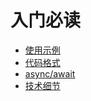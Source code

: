 # 入门必读

* [使用示例](/cloud-function/node-sdk/start/quick-start.md)
* [代码格式](/cloud-function/node-sdk/start/code-format.md)
* [async/await](/cloud-function/node-sdk/start/async-await.md)
* [技术细节](/cloud-function/node-sdk/start/technical-notes.md)
